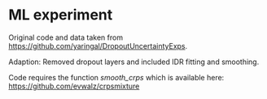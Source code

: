 # ML experiment

Original code and data taken from https://github.com/yaringal/DropoutUncertaintyExps. 

Adaption: Removed dropout layers and included IDR fitting and smoothing. 

Code requires the function *smooth_crps* which is available here: https://github.com/evwalz/crpsmixture
